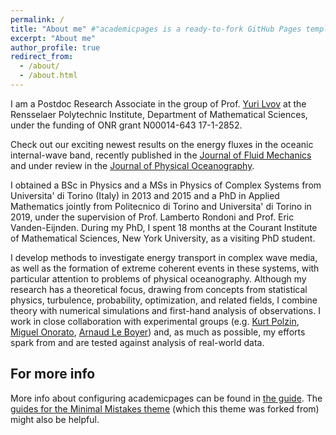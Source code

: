 ```yaml
---
permalink: /
title: "About me" #"academicpages is a ready-to-fork GitHub Pages template for academic personal websites"
excerpt: "About me"
author_profile: true
redirect_from: 
  - /about/
  - /about.html
---
```


I am a Postdoc Research Associate in the group of Prof. [Yuri Lvov](http://wave.math.rpi.edu/) at the Rensselaer Polytechnic Institute, Department of Mathematical Sciences, under the funding of ONR grant N00014-643 17-1-2852.

Check out our exciting newest results on the energy fluxes in the oceanic internal-wave band, recently published in the [Journal of Fluid Mechanics](https://arxiv.org/pdf/2010.06717.pdf) and under review in the [Journal of Physical Oceanography](https://arxiv.org/pdf/2106.02572.pdf).

I obtained a BSc in Physics and a MSs in Physics of Complex Systems from Universita' di Torino (Italy) in 2013 and 2015 and a PhD in Applied Mathematics jointly from Politecnico di Torino and Universita' di Torino in 2019, under the supervision of Prof. Lamberto Rondoni and Prof. Eric Vanden-Eijnden. During my PhD, I spent 18 months at the Courant Institute of Mathematical Sciences, New York University, as a visiting PhD student.

I develop methods to investigate energy transport in complex wave media, as well as the formation of extreme coherent events in these systems, with particular attention to problems of physical oceanography. Although my research has a theoretical focus, drawing from concepts from statistical physics, turbulence, probability, optimization, and related fields, I combine theory with numerical simulations and first-hand analysis of observations. I work in close collaboration with experimental groups (e.g. [Kurt Polzin](https://web.whoi.edu/polzin/), [Miguel Onorato](http://personalpages.to.infn.it/~onorato/Home.html), [Arnaud Le Boyer](http://www.mod.ucsd.edu/arnaud-le-boyer)) and, as much as possible, my efforts spark from and are tested against analysis of real-world data.


For more info
------
More info about configuring academicpages can be found in [the guide](https://academicpages.github.io/markdown/). The [guides for the Minimal Mistakes theme](https://mmistakes.github.io/minimal-mistakes/docs/configuration/) (which this theme was forked from) might also be helpful.
